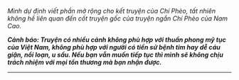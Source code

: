 _Mình dự định viết phần mở rộng cho kết truyện của Chí Phèo, tất nhiên không hề liên quan đến cốt truyện gốc của truyện ngắn Chí Phèo của Nam Cao._

_**Cảnh báo: Truyện có nhiều cảnh không phù hợp với thuần phong mỹ tục của Việt Nam, không phù hợp với người có tiền sử bệnh tim hay dễ cáu giận, nổi loạn, u sầu. Nếu bạn vẫn muốn tiếp tục thì mình sẽ không chịu trách nhiệm với mọi tổn thương mà bạn nhận được.**_

---

